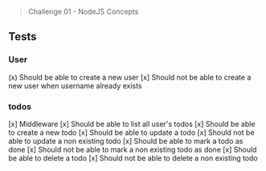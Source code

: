> Challenge 01 - NodeJS Concepts

## Tests
### User
(x) Should be able to create a new user
[x] Should not be able to create a new user when username already exists
### todos
[x] Middleware
[x] Should be able to list all user's todos
[x] Should be able to create a new todo
[x] Should be able to update a todo
[x] Should not be able to update a non existing todo
[x] Should be able to mark a todo as done
[x] Should not be able to mark a non existing todo as done
[x] Should be able to delete a todo
[x] Should not be able to delete a non existing todo